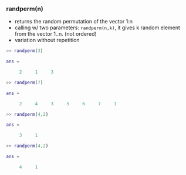 ### randperm(n)
- returns the random permutation of the vector 1:n
- calling w/ two parameters: `randperm(n,k)`, it gives k random element 
from the vector 1..n. (not ordered)
- variation without repetition

```matlab
>> randperm(3)

ans =

     2     1     3

>> randperm(7)

ans =

     2     4     3     5     6     7     1

>> randperm(4,2)

ans =

     3     1

>> randperm(4,2)

ans =

     4     1

```


